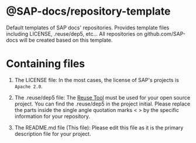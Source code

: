 # @SAP-docs/repository-template
Default templates of SAP docs' repositories. Provides template files including LICENSE, .reuse/dep5, etc... All repositories on github.com/SAP-docs will be created based on this template.

# Containing files

1. The LICENSE file:
In the most cases, the license of SAP's projects is `Apache 2.0`.

2. The .reuse/dep5 file: 
The [Reuse Tool](https://reuse.software/) must be used for your open source project. You can find the .reuse/dep5 in the project initial. Please replace the parts inside the single angle quotation marks < > by the specific information for your repository.

3. The README.md file (This file):
Please edit this file as it is the primary description file for your project.
